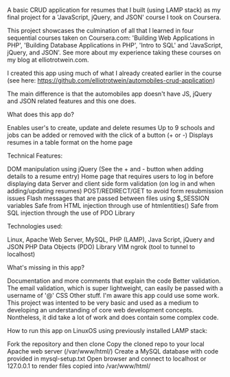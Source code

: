 A basic CRUD application for resumes that I built (using LAMP stack) as my final project for a 'JavaScript, jQuery, and JSON' course I took on Coursera.

This project showcases the culmination of all that I learned in four sequential courses taken on Coursera.com: 'Building Web Applications in PHP', 'Building Database Applications in PHP', 'Intro to SQL' and 'JavaScript, jQuery, and JSON'. See more about my experience taking these courses on my blog at elliotrotwein.com.

I created this app using much of what I already created earlier in the course (see here: https://github.com/elliotrotwein/automobiles-crud-application) 

The main difference is that the automobiles app doesn't have JS, jQuery and JSON related features and this one does.

What does this app do?

Enables user's to create, update and delete resumes
Up to 9 schools and jobs can be added or removed with the click of a button (+ or -)
Displays resumes in a table format on the home page

Technical Features:

DOM manipulation using jQuery (See the + and - button when adding details to a resume entry)
Home page that requires users to log in before displaying data
Server and client side form validation (on log in and when adding/updating resumes)
POST/REDIRECT/GET to avoid form resubmission issues
Flash messages that are passed between files using $_SESSION variables
Safe from HTML injection through use of htmlentities()
Safe from SQL injection through the use of PDO Library

Technologies used:

Linux, Apache Web Server, MySQL, PHP (LAMP), Java Script, jQuery and JSON
PHP Data Objects (PDO) Library
VIM
ngrok (tool to tunnel to localhost)

What's missing in this app?

Documentation and more comments that explain the code
Better validation. The email validation, which is super lightweight, can easily be passed with a username of '@'
CSS
Other stuff. I'm aware this app could use some work. This project was intented to be very basic and used as a medium to developing an understanding of core web development concepts. Nontheless, it did take a lot of work and does contain some complex code.

How to run this app on LinuxOS using previously installed LAMP stack:

Fork the repository and then clone
Copy the cloned repo to your local Apache web server (/var/www/html/)
Create a MySQL database with code provided in mysql-setup.txt
Open browser and connect to localhost or 127.0.0.1 to render files copied into /var/www/html/
